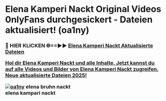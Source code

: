 # Elena Kamperi Nackt Original Videos 0nlyFans durchgesickert - Dateien aktualisiert! (oa1ny)

<h3>🔴 HIER KLICKEN 🌐==►► <a href="https://tinyurl.com/h6vf6nb8" rel="nofollow">Elena Kamperi Nackt Aktualisierte Dateien

Hol dir Elena Kamperi Nackt und alle Inhalte. Jetzt kannst du auf alle Videos und Bilder von Elena Kamperi Nackt zugreifen. Neue aktualisierte Dateien 2025!

[![oa1ny](https://i.imgur.com/sD4kR3V.gif)](https://tinyurl.com/h6vf6nb8)
elena bruhn nackt<br>
elena kampari nackt